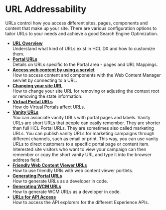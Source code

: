 # URL Addressability

URLs control how you access different sites, pages, components and content that make up your site. There are various configuration options to tailor
URLs to your needs and achieve a good Search Engine Optimization.


-   **[URL Overview](url_overview.md)**  
Understand what kind of URLs exist in HCL DX and how to customize them.
-   **[Portal URLs](../building_website/site_urls.md)**  
Details on URLs specific to the Portal area - pages and URL Mappings.
-   **[Access web content by using a servlet](../../../manage_content/wcm_delivery/wcm_config_delivery_servlet.md)**  
How to access content and components with the Web Content Manager servlet by connecting to a URL.
-   **[Changing your site URL](../../../deployment/manage/siteurl_cfg/index.md)**  
How to change your site URL for removing or adjusting the context root or removing the state information.
-   **[Virtual Portal URLs](../../virtual_portal/vp_planning/shape_vp_ux/advppln_shpux_urlmap.md)**  
How do Virtual Portals affect URLs.
-   **[Vanity URLs](../../../manage_content/wcm_delivery/vanity_url/index.md)**  
You can associate vanity URLs with portal pages and labels. Vanity URLs are short URLs that people can easily remember. They are shorter than full HCL Portal URLs. They are sometimes also called marketing URLs. You can publish vanity URLs for marketing campaigns through different channels, such as email or print. This way, you can use vanity URLs to direct customers to a specific portal page or content item. Interested site visitors who want to view your campaign can then remember or copy the short vanity URL and type it into the browser address field.
-   **[Friendly Web Content Viewer URLs](../../../manage_content/wcm_delivery/deliver_webcontent_on_dx/customizing_content/friendlyurl_wcmviewer/index.md)**  
How to use friendly URls with web content viewer portlets.
-   **[Generating Portal URLs](../../../extend_dx/apis/url_generation/index.md)**  
How to generate URLs as a developer in code.
-   **[Generating WCM URLs](../../../manage_content/wcm_authoring/authoring_portlet/content_management_artifacts/tags/wcm_dev_writing-links.md)**  
How to generate WCM URLs as a developer in code.
-   **[URLs for API Access](../../../get_started/product_overview/api_access.md)**  
How to access the API explorers for the different Experience APIs.



